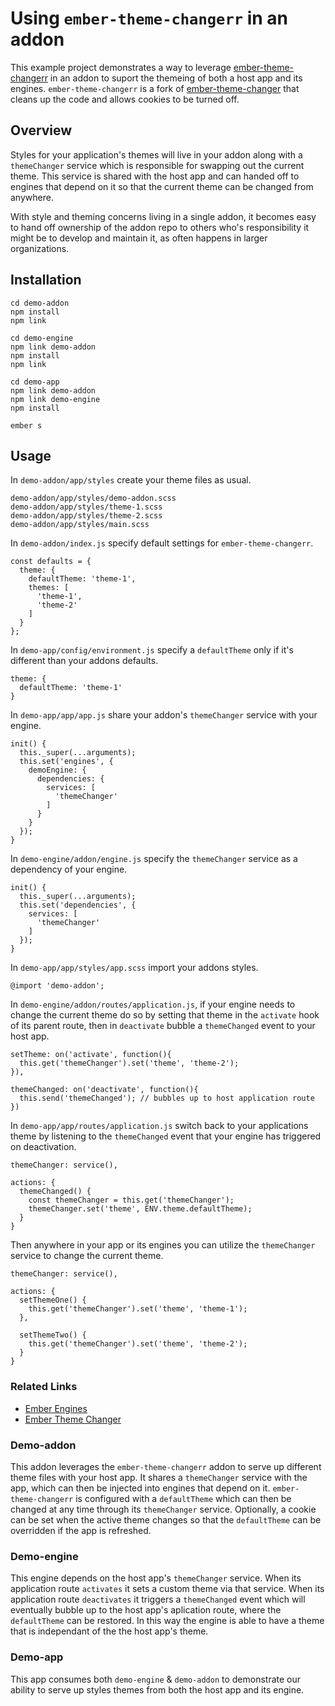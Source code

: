
# Using `ember-theme-changerr` in an addon

This example project demonstrates a way to leverage [ember-theme-changerr](https://github.com/codeofficer/ember-theme-changerr) in an addon to suport the themeing of both a host app and its engines. `ember-theme-changerr` is a fork of [ember-theme-changer](https://github.com/leadiato/ember-theme-changer) that cleans up the code and allows cookies to be turned off.

## Overview

Styles for your application's themes will live in your addon along with a `themeChanger` service which is responsible for swapping out the current theme. This service is shared with the host app and can handed off to engines that depend on it so that the current theme can be changed from anywhere.

With style and theming concerns living in a single addon, it becomes easy to hand off ownership of the addon repo to others who's responsibility it might be to develop and maintain it, as often happens in larger organizations.

## Installation

```
cd demo-addon
npm install
npm link

cd demo-engine
npm link demo-addon
npm install
npm link

cd demo-app
npm link demo-addon
npm link demo-engine
npm install

ember s
```

## Usage


In `demo-addon/app/styles` create your theme files as usual.

```
demo-addon/app/styles/demo-addon.scss
demo-addon/app/styles/theme-1.scss
demo-addon/app/styles/theme-2.scss
demo-addon/app/styles/main.scss
```

In `demo-addon/index.js` specify default settings for `ember-theme-changerr`.

```
const defaults = {
  theme: {
    defaultTheme: 'theme-1',
    themes: [
      'theme-1',
      'theme-2'
    ]
  }
};
```

In `demo-app/config/environment.js` specify a `defaultTheme` only if it's different than your addons defaults.

```
theme: {
  defaultTheme: 'theme-1'
}
```

In `demo-app/app/app.js` share your addon's `themeChanger` service with your engine.

```
init() {
  this._super(...arguments);
  this.set('engines', {
    demoEngine: {
      dependencies: {
        services: [
          'themeChanger'
        ]
      }
    }
  });
}
```

In `demo-engine/addon/engine.js` specify the `themeChanger` service as a dependency of your engine.

```
init() {
  this._super(...arguments);
  this.set('dependencies', {
    services: [
      'themeChanger'
    ]
  });
}
```

In `demo-app/app/styles/app.scss` import your addons styles.

```
@import 'demo-addon';
```

In `demo-engine/addon/routes/application.js`, if your engine needs to change the current theme do so by setting that theme in the `activate` hook of its parent route, then in `deactivate` bubble a `themeChanged` event to your host app.

```
setTheme: on('activate', function(){
  this.get('themeChanger').set('theme', 'theme-2');
}),

themeChanged: on('deactivate', function(){
  this.send('themeChanged'); // bubbles up to host application route
})
```

In `demo-app/app/routes/application.js` switch back to your applications theme by listening to the `themeChanged` event that your engine has triggered on deactivation.

```
themeChanger: service(),

actions: {
  themeChanged() {
    const themeChanger = this.get('themeChanger');
    themeChanger.set('theme', ENV.theme.defaultTheme);
  }
}
```

Then anywhere in your app or its engines you can utilize the `themeChanger` service to change the current theme.

```
themeChanger: service(),

actions: {
  setThemeOne() {
    this.get('themeChanger').set('theme', 'theme-1');
  },

  setThemeTwo() {
    this.get('themeChanger').set('theme', 'theme-2');
  }
}
```

### Related Links

  - [Ember Engines](http://ember-engines.com)
  - [Ember Theme Changer](https://www.npmjs.com/package/ember-theme-changerr)

### Demo-addon

 This addon leverages the `ember-theme-changerr` addon to serve up different theme files with your host app. It shares a `themeChanger` service with the app, which can then be injected into engines that depend on it. `ember-theme-changerr` is configured with a `defaultTheme` which can then be changed at any time through its `themeChanger` service. Optionally, a cookie can be set when the active theme changes so that the `defaultTheme` can be overridden if the app is refreshed.

### Demo-engine

This engine depends on the host app's `themeChanger` service. When its application route `activates` it sets a custom theme via that service. When its application route `deactivates` it triggers a `themeChanged` event which will eventually bubble up to the host app's aplication route, where the `defaultTheme` can be restored. In this way the engine is able to have a theme that is independant of the the host app's theme.

### Demo-app

This app consumes both `demo-engine` & `demo-addon` to demonstrate our ability to serve up styles themes from both the host app and its engine.
